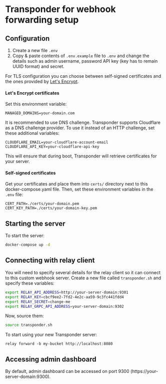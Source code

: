
# Transponder for webhook forwarding setup


## Configuration

1. Create a new file `.env`
2. Copy & paste contents of `.env.example` file to `.env` and change the details such as admin username, password API key (key has to remain UUID format) and secret.

For TLS configuration you can choose between self-signed certificates and the ones provided by [Let's Encrypt](https://letsencrypt.org/). 

#### Let's Encrypt certificates

Set this environment variable:

```
MANAGED_DOMAINS=your-domain.com
```

It is recommended to use DNS challenge. Transponder supports Cloudflare as a DNS challenge provider. To use it instead of an HTTP challenge, set these additional variables:

```
CLOUDFLARE_EMAIL=your-cloudflare-account-email
CLOUDFLARE_API_KEY=your-cloudflare-api-key
```

This will ensure that during boot, Transponder will retrieve certificates for your server.


#### Self-signed certificates

Get your certificates and place them into `certs/` directory next to this docker-compose.yaml file. Then, set these environment variables in the `.env` file:

```
CERT_PATH=./certs/your-domain.pem
CERT_KEY_PATH=./certs/your-domain-key.pem
```

## Starting the server

To start the server: 

```bash
docker-compose up -d
```

## Connecting with relay client

You will need to specify several details for the relay client so it can connect to this custom webhook server. Create a new file called `transponder.sh` and specify these variables:

```bash
export RELAY_API_ADDRESS=http://your-server-domain:9301
export RELAY_KEY=cbcf9ee2-7fd2-4e2c-aa59-9c3fc441fdd4
export RELAY_SECRET=change-me
export RELAY_GRPC_API_ADDRESS=your-server-domain:9302    
```

Now, source them:

```bash
source transponder.sh
```

To start using your new Transponder server:

```
relay forward -b my-bucket http://localhost:8080
```

## Accessing admin dashboard

By default, admin dashboard can be accessed on port 9300 (https://your-server-domain:9300). 